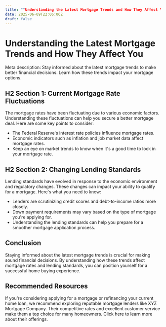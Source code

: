 ```yaml
---
title: ""Understanding the Latest Mortgage Trends and How They Affect You""
date: 2025-06-09T22:06:06Z
draft: false
---
```


# Understanding the Latest Mortgage Trends and How They Affect You

Meta description: Stay informed about the latest mortgage trends to make better financial decisions. Learn how these trends impact your mortgage options.

## H2 Section 1: Current Mortgage Rate Fluctuations

The mortgage rates have been fluctuating due to various economic factors. Understanding these fluctuations can help you secure a better mortgage deal. Here are some key points to consider:

- The Federal Reserve's interest rate policies influence mortgage rates.
- Economic indicators such as inflation and job market data affect mortgage rates.
- Keep an eye on market trends to know when it's a good time to lock in your mortgage rate.

## H2 Section 2: Changing Lending Standards

Lending standards have evolved in response to the economic environment and regulatory changes. These changes can impact your ability to qualify for a mortgage. Here's what you need to know:

- Lenders are scrutinizing credit scores and debt-to-income ratios more closely.
- Down payment requirements may vary based on the type of mortgage you're applying for.
- Understanding the lending standards can help you prepare for a smoother mortgage application process.

## Conclusion

Staying informed about the latest mortgage trends is crucial for making sound financial decisions. By understanding how these trends affect mortgage rates and lending standards, you can position yourself for a successful home buying experience.

## Recommended Resources

If you're considering applying for a mortgage or refinancing your current home loan, we recommend exploring reputable mortgage lenders like XYZ Mortgage Company. Their competitive rates and excellent customer service make them a top choice for many homeowners. Click here to learn more about their offerings.
